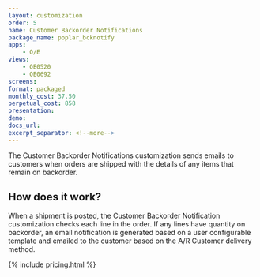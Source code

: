 ```yaml
---
layout: customization
order: 5
name: Customer Backorder Notifications
package_name: poplar_bcknotify
apps:
    - O/E
views:
    - OE0520
    - OE0692
screens:
format: packaged
monthly_cost: 37.50
perpetual_cost: 858
presentation: 
demo: 
docs_url: 
excerpt_separator: <!--more-->
---
```


The Customer Backorder Notifications customization sends emails
to customers when orders are shipped with the details
of any items that remain on backorder.
<!--more-->

## How does it work?

When a shipment is posted, the Customer Backorder Notification customization
checks each line in the order.  If any lines have quantity on backorder, an
email notification is generated based on a user configurable template and
emailed to the customer based on the A/R Customer delivery method.

{% include pricing.html %}
